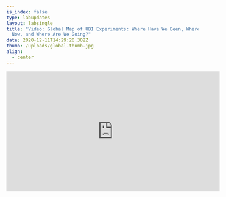 ```yaml
---
is_index: false
type: labupdates
layout: labsingle
title: "Video: Global Map of UBI Experiments: Where Have We Been, Where Are We
  Now, and Where Are We Going?"
date: 2020-12-11T14:29:20.302Z
thumb: /uploads/global-thumb.jpg
align:
  - center
---
```

<iframe width="560" height="315" src="https://www.youtube.com/embed/yqpjrZnyWFk" frameborder="0" allow="accelerometer; autoplay; clipboard-write; encrypted-media; gyroscope; picture-in-picture" allowfullscreen></iframe>